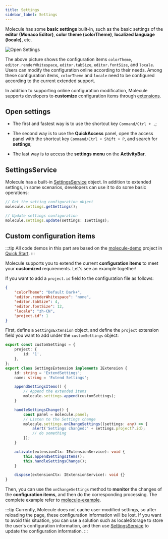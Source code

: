 ```yaml
---
title: Settings
sidebar_label: Settings
---
```


Molecule has some **basic settings** built-in, such as the basic settings of the **editor (Monaco Editor)**, **color theme (colorTheme)**, **localized language (locale)**, etc.

![Open Settings](/img/guides/extend-settings.png)

The above picture shows the configuration items `colorTheme`, `editor.renderWhitespace`, `editor.tabSize`, `editor.fontSize`, and `locale`. Users can modify the configuration online according to their needs. Among these configuration items, `colorTheme` and `locale` need to be configured according to the current extended support.

In addition to supporting online configuration modification, Molecule supports developers to **customize** configuration items through [extensions](./extension).

## Open settings

-   The first and fastest way is to use the shortcut key `Command/Ctrl + ,`;

-   The second way is to use the **QuickAccess** panel, open the access panel with the shortcut key `Command/Ctrl + Shift + P`, and search for **settings**;

-   The last way is to access the **settings menu** on the **ActivityBar**.

## SettingsService

Molecule has a built-in [SettingsService](../api/interfaces/molecule.ISettingsService) object. In addition to extended settings, in some scenarios, developers can use it to do some basic operations:

```ts
// Get the setting configuration object
molecule.settings.getSettings();

// Update settings configuration
molecule.settings.update(settings: ISettings);

```

## Custom configuration items

:::tip
All code demos in this part are based on the [molecule-demo](https://github.com/DTStack/molecule-examples/tree/main/packages/molecule-demo) project in [Quick Start](../quick-start).
:::

Molecule supports you to extend the current **configuration items** to meet your **customized** requirements. Let's see an example together!

If you want to add a `project.id` field to the configuration file as follows:

```json
{
    "colorTheme": "Default Dark+",
    "editor.renderWhitespace": "none",
    "editor.tabSize": 4,
    "editor.fontSize": 12,
    "locale": "zh-CN",
    "project.id": 1
}
```

First, define a `SettingsExtension` object, and define the `project` extension field you want to add under the `customSettings` object:

```ts
export const customSettings = {
    project: {
        id: '1',
    },
};
export class SettingsExtension implements IExtension {
    id: string = 'ExtendSettings';
    name: string = 'Extend Settings';

    appendSettingsItems() {
        // Append the extended items
        molecule.settings.append(customSettings);
    }

    handleSettingsChange() {
        const panel = molecule.panel;
        // Listen to the Settings change
        molecule.settings.onChangeSettings((settings: any) => {
            alert('Settings changed:' + settings.project?.id);
            // do something
        });
    }

    activate(extensionCtx: IExtensionService): void {
        this.appendSettingsItems();
        this.handleSettingsChange();
    }

    dispose(extensionCtx: IExtensionService): void {}
}
```

Then, you can use the `onChangeSettings` method to **monitor** the changes of the **configuration items**, and then do the corresponding processing. The complete example refer to [molecule-example](https://github.com/DTStack/molecule-examples/tree/main/packages/molecule-demo/src/extensions/settings).

:::tip
Currently, Molecule does not cache user-modified settings, so after reloading the page, these configuration information will be lost. If you want to avoid this situation, you can use a solution such as localeStorage to store the user's configuration information, and then use [SettingsService](../api/interfaces/molecule.ISettingsService) to update the configuration information.
:::

